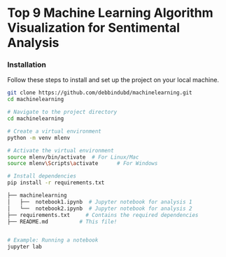 # Top 9 Machine Learning Algorithm Visualization for Sentimental Analysis



### Installation

Follow these steps to install and set up the project on your local machine.

```bash
git clone https://github.com/debbindubd/machinelearning.git
cd machinelearning

# Navigate to the project directory
cd machinelearning

# Create a virtual environment
python -m venv mlenv

# Activate the virtual environment
source mlenv/bin/activate  # For Linux/Mac
source mlenv\Scripts\activate      # For Windows

# Install dependencies
pip install -r requirements.txt

├── machinelearning
│   ├──  notebook1.ipynb  # Jupyter notebook for analysis 1
│   └──  notebook2.ipynb  # Jupyter notebook for analysis 2
├── requirements.txt     # Contains the required dependencies
├── README.md          # This file!


# Example: Running a notebook
jupyter lab
